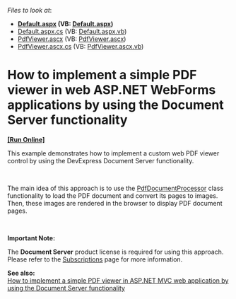 <!-- default file list -->
*Files to look at*:

* **[Default.aspx](./CS/E5095/Default.aspx) (VB: [Default.aspx](./VB/E5095/Default.aspx))**
* [Default.aspx.cs](./CS/E5095/Default.aspx.cs) (VB: [Default.aspx.vb](./VB/E5095/Default.aspx.vb))
* [PdfViewer.ascx](./CS/E5095/PdfViewer.ascx) (VB: [PdfViewer.ascx](./VB/E5095/PdfViewer.ascx))
* [PdfViewer.ascx.cs](./CS/E5095/PdfViewer.ascx.cs) (VB: [PdfViewer.ascx.vb](./VB/E5095/PdfViewer.ascx.vb))
<!-- default file list end -->
# How to implement a simple PDF viewer in web ASP.NET WebForms applications by using the Document Server functionality
<!-- run online -->
**[[Run Online]](https://codecentral.devexpress.com/e5095/)**
<!-- run online end -->


<p>This example demonstrates how to implement a custom web PDF viewer control by using the DevExpress Document Server functionality.</p><br />
<p>The main idea of this approach is to use the <a href="http://documentation.devexpress.com/#DocumentServer/DevExpressPdfPdfDocumentProcessorMembersTopicAll"><u>PdfDocumentProcessor</u></a> class functionality to load the PDF document and convert its pages to images. Then, these images are rendered in the browser to display PDF document pages.</p><br />
<p><strong>Important Note:</strong></p><p>The <strong>Document Server</strong> product license is required for using this approach. Please refer to the <a href="https://www.devexpress.com/Subscriptions/"><u>Subscriptions</u></a> page for more information.</p><p><strong>See also:</strong><br />
<a href="https://www.devexpress.com/Support/Center/p/E5101">How to implement a simple PDF viewer in ASP.NET MVC web application by using the Document Server functionality</a></p>

<br/>


